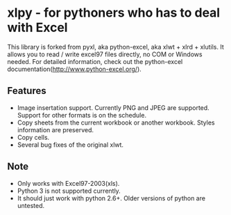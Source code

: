 xlpy - for pythoners who has to deal with Excel
===============================================

This library is forked from pyxl, aka python-excel, aka xlwt + xlrd + xlutils.
It allows you to read / write excel97 files directly, no COM or Windows needed.
For detailed information, check out the python-excel documentation(http://www.python-excel.org/).


Features
--------

* Image insertation support. Currently PNG and JPEG are supported. Support for other formats is on the schedule.
* Copy sheets from the current workbook or another workbook. Styles information are preserved.
* Copy cells.
* Several bug fixes of the original xlwt.


Note
----

* Only works with Excel97-2003(xls).
* Python 3 is not supported currently.
* It should just work with python 2.6+. Older versions of python are untested.

